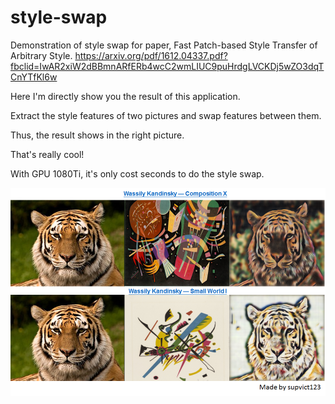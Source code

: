 # style-swap
Demonstration of style swap for paper, Fast Patch-based Style Transfer of Arbitrary Style.
https://arxiv.org/pdf/1612.04337.pdf?fbclid=IwAR2xiW2dBBmnARfERb4wcC2wmLIUC9puHrdgLVCKDj5wZO3dqTCnYTfKl6w

Here I'm directly show you the result of this application.

Extract the style features of two pictures and swap features between them.

Thus, the result shows in the right picture. 

That's really cool!

With GPU 1080Ti, it's only cost seconds to do the style swap.
 
![Style Swap](StyleSwap.png)
